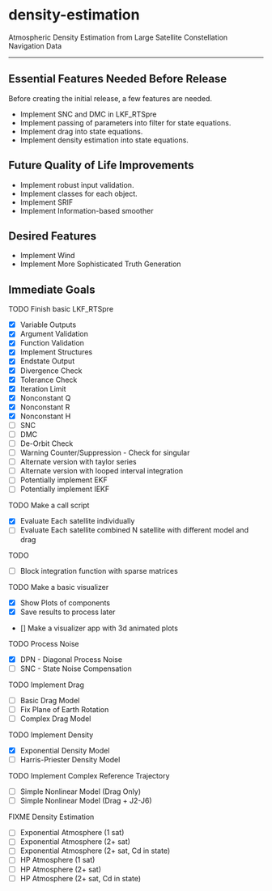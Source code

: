 # density-estimation
Atmospheric Density Estimation from Large Satellite Constellation Navigation Data

---

## Essential Features Needed Before Release
Before creating the initial release, a few features are needed.
* Implement SNC and DMC in LKF_RTSpre
* Implement passing of parameters into filter for state equations.
* Implement drag into state equations.
* Implement density estimation into state equations.

## Future Quality of Life Improvements
* Implement robust input validation.
* Implement classes for each object.
* Implement SRIF
* Implement Information-based smoother

## Desired Features
* Implement Wind
* Implement More Sophisticated Truth Generation

## Immediate Goals

TODO Finish basic LKF_RTSpre
- [x] Variable Outputs
- [x] Argument Validation
- [x] Function Validation
- [x] Implement Structures
- [x] Endstate Output
- [x] Divergence Check
- [x] Tolerance Check
- [x] Iteration Limit
- [x] Nonconstant Q
- [x] Nonconstant R
- [x] Nonconstant H
- [ ] SNC
- [ ] DMC
- [ ] De-Orbit Check
- [ ] Warning Counter/Suppression - Check for singular
- [ ] Alternate version with taylor series
- [ ] Alternate version with looped interval integration
- [ ] Potentially implement EKF
- [ ] Potentially implement IEKF

TODO Make a call script
- [x] Evaluate Each satellite individually
- [ ] Evaluate Each satellite combined N satellite with different model and drag

TODO
- [ ] Block integration function with sparse matrices 

TODO Make a basic visualizer
- [x] Show Plots of components
- [x] Save results to process later
- [] Make a visualizer app with 3d animated plots

TODO Process Noise
- [x] DPN - Diagonal Process Noise
- [ ] SNC - State Noise Compensation

TODO Implement Drag
- [ ] Basic Drag Model
- [ ] Fix Plane of Earth Rotation
- [ ] Complex Drag Model

TODO Implement Density
- [x] Exponential Density Model
- [ ] Harris-Priester Density Model

TODO Implement Complex Reference Trajectory
- [ ] Simple Nonlinear Model (Drag Only) 
- [ ] Simple Nonlinear Model (Drag + J2-J6)

FIXME Density Estimation
- [ ] Exponential Atmosphere (1 sat)
- [ ] Exponential Atmosphere (2+ sat)
- [ ] Exponential Atmosphere (2+ sat, Cd in state)
- [ ] HP Atmosphere (1 sat)
- [ ] HP Atmosphere (2+ sat)
- [ ] HP Atmosphere (2+ sat, Cd in state)